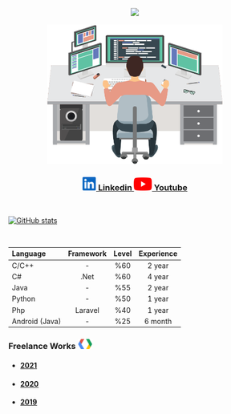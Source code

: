 <p align="center"> <img src="https://komarev.com/ghpvc/?username=serdaraltin&label=Profile%20views&color=ff8a14"/> </p>

<p align="center"> <img src="programmer.png" alt="youtube" width="350"/> </p>

<h3 align="center"><a href="https://www.linkedin.com/in/serdar-altin/" ><img src="linkedin.png" alt="linkedin" width="28"/> Linkedin </a>
 <a href="https://www.youtube.com/meyta" ><img src="youtube.png" alt="youtube" width="36"/> Youtube </a></h3>
 
</br>

[![GitHub stats](https://github-readme-stats.vercel.app/api?username=serdaraltin&show_icons=true&theme=tokyonight&count_private=false)](https://github.com/serdaraltin/)

</br>


| Language           | Framework | Level | Experience      |
| :----------------- |:---------:|:-----:|:---------------:|
| C/C++              | -         | %60   | 2 year          |
| C#                 | .Net      | %60   | 4 year          |
| Java               | -         | %55   | 2 year          |
| Python             | -         | %50   | 1 year          |
| Php                | Laravel   | %40   | 1 year          |
| Android (Java)     | -         | %25   | 6 month         |

#### <h3> Freelance Works <img src="developers.png" alt="developers" width="30"/></h3>

* <h4><a href="https://github.com/serdaraltin/Freelance-Works-2021">2021</a></h4>
* <h4><a href="https://github.com/serdaraltin/Freelance-Works-2020">2020</a></h4>
* <h4><a href="https://github.com/serdaraltin/Freelance-Works-2019">2019</a></h4>
